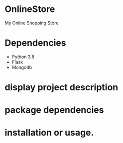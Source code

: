 # OnlineStore
My Online Shopping Store

# Dependencies
- Python 3.8
- Flask
- Mongodb

# display project description
# package dependencies
# installation or usage.
